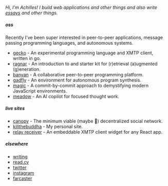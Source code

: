 _Hi, I'm Achilles! I build web applications and other things and also write [essays](https://killthebuddha.pub) and other things._

##### oss

Recently I've been super interested in peer-to-peer applications, message passing programming languages, and autonomous systems.

- [gecko](https://github.com/killthebuddh4/gecko) - An experimental programming language and XMTP client, written in go.
- [ragnar](https://github.com/killthebuddh4/ragnar) - An introduction to and starter kit for (r)etrieval (a)ugmented (g)eneration.
- [banyan](https://github.com/killthebuddh4/banyan) - A collaborative peer-to-peer programming platform.
- [gadfly](https://github.com/killthebuddh4/gadfly) - An environment for autonomous program synthesis.
- [magic](https://github.com/killthebuddh4/magic) - A commit-by-commit approach to demystifying modern JavaScript environments.
- [meadow](https://github.com/meadow-sh/meadow) - An AI copilot for focused thought work.

##### live sites

- [canopy](https://github.com/killthebuddh4/banyan/tree/master/apps/min) - The minimum viable (maybe 😬) decentralized social network.
- [killthebuddha](https://killthebuddha.pub) - My personal site.
- [relay receiver](https://demo.relay.cc) - An embeddable XMTP client widget for any React app.

##### elsewhere

- [writing](https://killthebuddha.pub)
- [read.cv](https://read.cv/achilles)
- [twitter](https://twitter.com/killthebuddha_)
- [instagram](https://instagram.com/killthebuddh4)
- [farcaster](https://warpcast.com/ktb)

